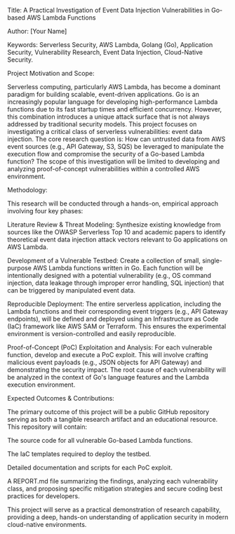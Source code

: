 Title: A Practical Investigation of Event Data Injection Vulnerabilities in Go-based AWS Lambda Functions

Author: [Your Name]

Keywords: Serverless Security, AWS Lambda, Golang (Go), Application Security, Vulnerability Research, Event Data Injection, Cloud-Native Security.

Project Motivation and Scope:

Serverless computing, particularly AWS Lambda, has become a dominant paradigm for building scalable, event-driven applications. Go is an increasingly popular language for developing high-performance Lambda functions due to its fast startup times and efficient concurrency. However, this combination introduces a unique attack surface that is not always addressed by traditional security models. This project focuses on investigating a critical class of serverless vulnerabilities: event data injection. The core research question is: How can untrusted data from AWS event sources (e.g., API Gateway, S3, SQS) be leveraged to manipulate the execution flow and compromise the security of a Go-based Lambda function? The scope of this investigation will be limited to developing and analyzing proof-of-concept vulnerabilities within a controlled AWS environment.

Methodology:

This research will be conducted through a hands-on, empirical approach involving four key phases:

Literature Review & Threat Modeling: Synthesize existing knowledge from sources like the OWASP Serverless Top 10 and academic papers to identify theoretical event data injection attack vectors relevant to Go applications on AWS Lambda.

Development of a Vulnerable Testbed: Create a collection of small, single-purpose AWS Lambda functions written in Go. Each function will be intentionally designed with a potential vulnerability (e.g., OS command injection, data leakage through improper error handling, SQL injection) that can be triggered by manipulated event data.

Reproducible Deployment: The entire serverless application, including the Lambda functions and their corresponding event triggers (e.g., API Gateway endpoints), will be defined and deployed using an Infrastructure as Code (IaC) framework like AWS SAM or Terraform. This ensures the experimental environment is version-controlled and easily reproducible.

Proof-of-Concept (PoC) Exploitation and Analysis: For each vulnerable function, develop and execute a PoC exploit. This will involve crafting malicious event payloads (e.g., JSON objects for API Gateway) and demonstrating the security impact. The root cause of each vulnerability will be analyzed in the context of Go's language features and the Lambda execution environment.

Expected Outcomes & Contributions:

The primary outcome of this project will be a public GitHub repository serving as both a tangible research artifact and an educational resource. This repository will contain:

The source code for all vulnerable Go-based Lambda functions.

The IaC templates required to deploy the testbed.

Detailed documentation and scripts for each PoC exploit.

A REPORT.md file summarizing the findings, analyzing each vulnerability class, and proposing specific mitigation strategies and secure coding best practices for developers.

This project will serve as a practical demonstration of research capability, providing a deep, hands-on understanding of application security in modern cloud-native environments. 